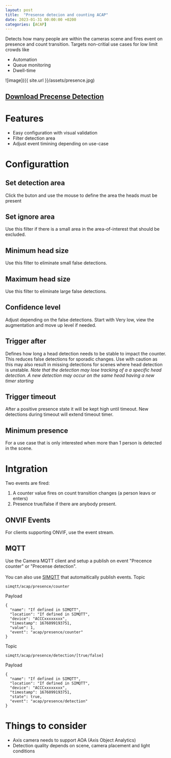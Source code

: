 ```yaml
---
layout: post
title:  "Presense detecion and counting ACAP"
date: 2023-01-31 00:00:00 +0200
categories: [ACAP]
---
```

Detects how many people are within the cameras scene and fires event on presence and count transition. Targets non-critial use cases for low limit crowds like
* Automation
* Queue monitoring
* Dwell-time

![image]({{ site.url }}/assets/presence.jpg)

## [Download Precense Detection](https://api.aintegration.team/acap/presence?source=pages)

# Features
* Easy configuration with visual validation
* Filter detection area
* Adjust event timining depending on use-case

# Configurattion
## Set detection area
Click the buton and use the mouse to define the area the heads must be present

## Set ignore area
Use this filter if there is a small area in the area-of-interest that should be excluded.

## Minimum head size
Use this filter to eliminate small false detections.

## Maximum head size
Use this filter to eliminate large false detections.

## Confidence level
Adjust depending on the false detections.  Start with Very low, view the augmentation and move up level if needed.

## Trigger after
Defines how long a head detection needs to be stable to impact the counter.  This reduces false detections for sporadic changes.  Use with caution as this may also result in missing detections for scenes where head detection is unstable.
_Note that the detection may lose tracking of a a specific head detection.  A new detection may occur on the same head having a new timer starting_

## Trigger timeout
After a positive presence state it will be kept high until timeout.  New detections during timeout will extend timeout timer.  

## Minimum presence
For a use case that is only interested when more than 1 person is detected in the scene. 

# Intgration
Two events are fired:
1. A counter value fires on count transition changes (a person leavs or enters)
2. Presence true/false if there are anybody present.

## ONVIF Events
For clients supporting ONVIF, use the event stream.


## MQTT 
Use the Camera MQTT client and setup a publish on event "Precence counter" or "Precense detection".  
\
You can also use [SIMQTT](https://pandosme.github.io/acap/mqtt/component/2021/10/18/simqtt.html) that automaitically publish events.
Topic
```
simqtt/acap/presence/counter
```
Payload
```
{
  "name": "If defined in SIMQTT",
  "location": "If defined in SIMQTT",
  "device": "ACCCxxxxxxxx",
  "timestamp": 1676099193751,
  "value": 1,
  "event": "acap/presence/counter"
}
```
Topic
```
simqtt/acap/presence/detection/[true/false]
```
Payload
```
{
  "name": "If defined in SIMQTT",
  "location": "If defined in SIMQTT",
  "device": "ACCCxxxxxxxx",
  "timestamp": 1676099193751,
  "state": true,
  "event": "acap/presence/detection"
}
```

# Things to consider
* Axis camera needs to support AOA (Axis Object Analytics)
* Detection quality depends on scene, camera placement and light conditions
